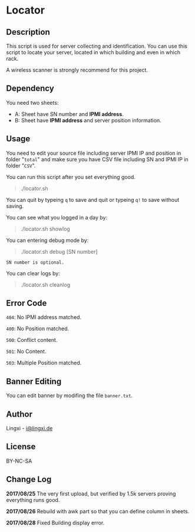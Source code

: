 # Locator

## Description

This script is used for server collecting and identification. You can use this script to locate your server, located in which building and even in which rack.

A wireless scanner is strongly recommend for this project.

## Dependency

You need two sheets:

- A: Sheet have SN number and **IPMI address**.
- B: Sheet have **IPMI address** and server position information.

## Usage

You need to edit your source file including server IPMI IP and position in folder "`total`" and make sure you have  CSV file including SN and IPMI IP in folder "`CSV`".

You can run this script after you set everything good.

> ./locator.sh

You can quit by typeing `q` to save and quit or typeing `q!` to save without saving.

You can see what you logged in a day by:

> ./locator.sh showlog

You can entering debug mode by:

> ./locator.sh debug [SN number]

`SN number is optional.`

You can clear logs by:

> ./locator.sh cleanlog

## Error Code

`404`: No IPMI address matched.

`400`: No Position matched.

`500`: Conflict content.

`501`: No Content.

`503`: Multiple Position matched.

## Banner Editing

You can edit banner by modifing the file `banner.txt`.

## Author
Lingxi - i@lingxi.de

## License
BY-NC-SA

## Change Log
**2017/08/25**   The very first upload, but verified by 1.5k servers proving everything runs good.

**2017/08/26**   Rebuild with awk part so that you can define column in sheets.

**2017/08/28**   Fixed Building display error.
